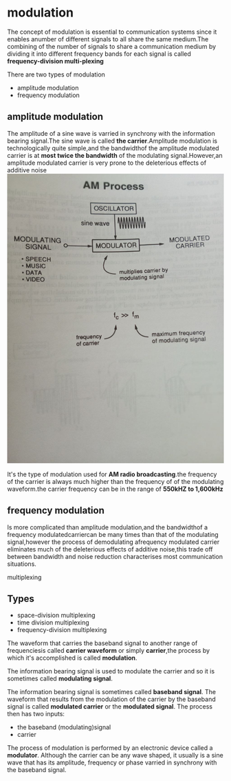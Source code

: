 # modulation 

The concept of modulation is essential to communication systems since it enables anumber of different signals to all share the same medium.The combining of the number of signals to share a communication medium by dividing it into different frequency bands for each signal is called **frequency-division multi-plexing**

There are two types of modulation

- amplitude modulation
- frequency modulation

## amplitude modulation
The amplitude of a sine wave is varried in synchrony with the information bearing signal.The sine wave is called **the carrier**.Amplitude modulation is technologically quite simple,and the bandwidthof the amplitude modulated carrier is at **most twice the bandwidth** of the modulating signal.However,an amplitude modulated carrier is very prone to the deleterious effects of additive noise
![](Images/IMG_20220506_122733_771.jpg)

It's the type of modulation used for **AM radio broadcasting**.the frequency of the carrier is always much higher than the frequency of of the modulating waveform.the carrier frequency can be in the range of **550kHZ to 1,600kHz**

## frequency modulation
Is more complicated than amplitude modulation,and the bandwidthof a frequency modulatedcarriercan be many times than that of the modulating signal,however the process of demodulating afrequency modulated carrier eliminates much of the deleterious effects of additive noise,this trade off between bandwidth and noise reduction characterises most communication situations.

multiplexing
## Types

- space-division multiplexing
- time division multiplexing
- frequency-division multiplexing

The waveform that carries the baseband signal to another range of frequenciesis called **carrier waveform** or simply **carrier**,the process by which it's accomplished is called **modulation**.

The information bearing signal is used to modulate the carrier and so it is sometimes called **modulating signal**.

The information bearing signal is sometimes called **baseband signal**. The waveform that results from the modulation of the carrier by the baseband signal is called **modulated carrier** or the **modulated signal**. 
The process then has two inputs:

- the baseband (modulating)signal
- carrier 

The process of modulation is performed by an electronic device called a **modulator**. Although the carrier can be any wave shaped, it usually is a sine wave that has its amplitude, frequency or phase varried in synchrony with the baseband signal.
